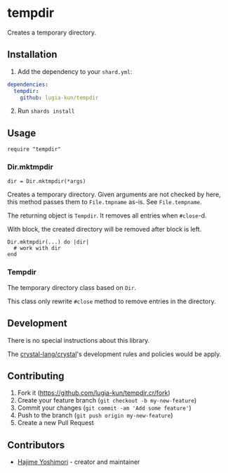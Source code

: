 # tempdir

Creates a temporary directory.

## Installation

1. Add the dependency to your `shard.yml`:
```yaml
dependencies:
  tempdir:
    github: lugia-kun/tempdir
```

2. Run `shards install`

## Usage

```crystal
require "tempdir"
```

### Dir.mktmpdir

```crystal
dir = Dir.mktmpdir(*args)
```

Creates a temporary directory. Given arguments are not checked by
here, this method passes them to `File.tmpname` as-is. See
`File.tempname`.

The returning object is `Tempdir`. It removes all entries when
`#close`-d.

With block, the created directory will be removed after block is left.

```crystal
Dir.mktmpdir(...) do |dir|
  # work with dir
end
```

### Tempdir

The temporary directory class based on `Dir`.

This class only rewrite `#close` method to remove entries in the
directory.

## Development

There is no special instructions about this library.

The [crystal-lang/crystal](https://github.com/crystal-lang/crystal/)'s
development rules and policies would be apply.

## Contributing

1. Fork it (<https://github.com/lugia-kun/tempdir.cr/fork>)
2. Create your feature branch (`git checkout -b my-new-feature`)
3. Commit your changes (`git commit -am 'Add some feature'`)
4. Push to the branch (`git push origin my-new-feature`)
5. Create a new Pull Request

## Contributors

- [Hajime Yoshimori](https://github.com/lugia-kun) - creator and maintainer
